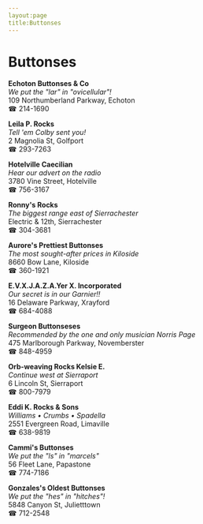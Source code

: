 ```yaml
---
layout:page
title:Buttonses
---
```

# Buttonses

**Echoton Buttonses & Co**  
_We put the "lar" in "ovicellular"!_  
109 Northumberland Parkway, Echoton  
☎ 214-1690



**Leila P. Rocks**  
_Tell 'em Colby sent you!_  
2 Magnolia St, Golfport  
☎ 293-7263



**Hotelville Caecilian**  
_Hear our advert on the radio_  
3780 Vine Street, Hotelville  
☎ 756-3167



**Ronny's Rocks**  
_The biggest range east of Sierrachester_  
Electric & 12th, Sierrachester  
☎ 304-3681



**Aurore's Prettiest Buttonses**  
_The most sought-after prices in Kiloside_  
8660 Bow Lane, Kiloside  
☎ 360-1921



**E.V.X.J.A.Z.A.Yer X. Incorporated**  
_Our secret is in our Garnier!!_  
16 Delaware Parkway, Xrayford  
☎ 684-4088



**Surgeon Buttonseses**  
_Recommended by the one and only musician Norris Page_  
475 Marlborough Parkway, Novemberster  
☎ 848-4959



**Orb-weaving Rocks Kelsie E.**  
_Continue west at Sierraport_  
6 Lincoln St, Sierraport  
☎ 800-7979



**Eddi K. Rocks & Sons**  
_Williams • Crumbs • Spadella_  
2551 Evergreen Road, Limaville  
☎ 638-9819



**Cammi's Buttonses**  
_We put the "ls" in "marcels"_  
56 Fleet Lane, Papastone  
☎ 774-7186



**Gonzales's Oldest Buttonses**  
_We put the "hes" in "hitches"!_  
5848 Canyon St, Julietttown  
☎ 712-2548



